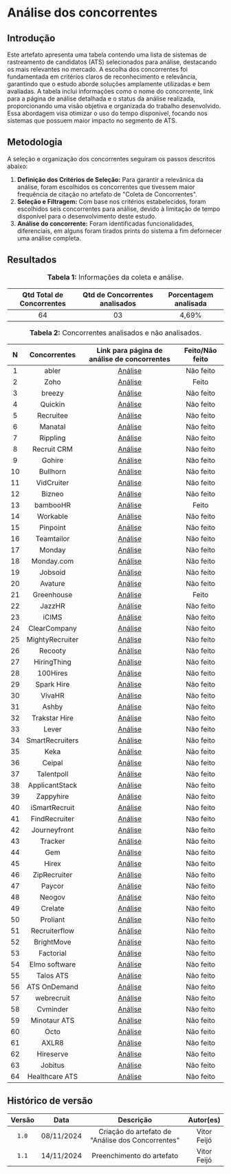 # Análise dos concorrentes

## Introdução

Este artefato apresenta uma tabela contendo uma lista de sistemas de rastreamento de candidatos (ATS) selecionados para análise, destacando os mais relevantes no mercado. A escolha dos concorrentes foi fundamentada em critérios claros de reconhecimento e relevância, garantindo que o estudo aborde soluções amplamente utilizadas e bem avaliadas. A tabela inclui informações como o nome do concorrente, link para a página de análise detalhada e o status da análise realizada, proporcionando uma visão objetiva e organizada do trabalho desenvolvido. Essa abordagem visa otimizar o uso do tempo disponível, focando nos sistemas que possuem maior impacto no segmento de ATS.

## Metodologia

A seleção e organização dos concorrentes seguiram os passos descritos abaixo:

1. **Definição dos Critérios de Seleção:** Para garantir a relevânica da análise, foram escolhidos os concorrentes que tivessem maior frequência de citação no artefato de "Coleta de Concorrentes".
2. **Seleção e Filtragem:** Com base nos critérios estabelecidos, foram escolhidos seis concorrentes para análise, devido à limitação de tempo disponível para o desenvolvimento deste estudo. 
3. **Análise do concorrente:** Foram identificadas funcionalidades, diferenciais, em alguns foram tirados prints do sistema a fim defornecer uma análise completa.

## Resultados 

<center>

<font size="3"><p><b>Tabela 1:</b> Informações da coleta e análise.</p></font>

| Qtd Total de Concorrentes | Qtd de Concorrentes analisados | Porcentagem analisada
| :-: | :-: | :-: | 
| 64 | 03 | 4,69% |

<font size="3"><p><b>Tabela 2:</b> Concorrentes analisados e não analisados.</p></font>

| N | Concorrentes | Link para página de análise de concorrentes | Feito/Não feito |
| :-: | :-: | :-: | :-: |
| 1 | abler | [Análise](../concorrentes/abler.md) | Não feito |
| 2 | Zoho | [Análise](../concorrentes/zoho.md) | Feito |
| 3 | breezy | [Análise](../concorrentes/breezy.md) | Não feito  |
| 4 | Quickin | [Análise](../concorrentes/quickin.md) | Não feito |
| 5 | Recruitee | [Análise](../concorrentes/recruitee.md) | Não feito  |
| 6 | Manatal | [Análise](../concorrentes/manatal.md) | Não feito  |
| 7 | Rippling | [Análise](../concorrentes/rippling.md) | Não feito  |
| 8 | Recruit CRM | [Análise](../concorrentes/recruit_crm.md) | Não feito  |
| 9 | Gohire | [Análise](../concorrentes/gohire.md) | Não feito |
| 10 | Bullhorn | [Análise](../concorrentes/bullhorn.md) | Não feito |
| 11 | VidCruiter | [Análise](../concorrentes/vidcruiter.md) | Não feito |
| 12 | Bizneo | [Análise](../concorrentes/bizneo.md) | Não feito |
| 13 | bambooHR | [Análise](../concorrentes/bamboohr.md) | Feito|
| 14 | Workable | [Análise](../concorrentes/workable.md) | Não feito |
| 15 | Pinpoint | [Análise](../concorrentes/pinpoint.md) | Não feito |
| 16 | Teamtailor | [Análise](../concorrentes/teamtailor.md) | Não feito |
| 17 | Monday | [Análise](../concorrentes/monday.md) | Não feito |
| 18 | Monday.com | [Análise](../concorrentes/monday_com.md) | Não feito |
| 19 | Jobsoid | [Análise](../concorrentes/jobsoid.md) | Não feito |
| 20 | Avature | [Análise](../concorrentes/avature.md) | Não feito |
| 21 | Greenhouse | [Análise](../concorrentes/greenhouse.md) | Feito|
| 22 | JazzHR | [Análise](../concorrentes/jazzhr.md) | Não feito |
| 23 | iCIMS | [Análise](../concorrentes/icims.md) | Não feito |
| 24 | ClearCompany | [Análise](../concorrentes/clearcompany.md) | Não feito |
| 25 | MightyRecruiter | [Análise](../concorrentes/mightyrecruiter.md) | Não feito |
| 26 | Recooty | [Análise](../concorrentes/recooty.md) | Não feito |
| 27 | HiringThing | [Análise](../concorrentes/hiringthing.md) | Não feito |
| 28 | 100Hires | [Análise](../concorrentes/100hires.md) | Não feito |
| 29 | Spark Hire | [Análise](../concorrentes/spark_hire.md) | Não feito |
| 30 | VivaHR | [Análise](../concorrentes/vivahr.md) | Não feito |
| 31 | Ashby | [Análise](../concorrentes/ashby.md) | Não feito |
| 32 | Trakstar Hire | [Análise](../concorrentes/trakstar_hire.md) | Não feito |
| 33 | Lever | [Análise](../concorrentes/lever.md) | Não feito |
| 34 | SmartRecruiters | [Análise](../concorrentes/smartrecruiters.md) | Não feito |
| 35 | Keka | [Análise](../concorrentes/keka.md) | Não feito |
| 36 | Ceipal | [Análise](../concorrentes/ceipal.md) | Não feito |
| 37 | Talentpoll | [Análise](../concorrentes/talentpoll.md) | Não feito |
| 38 | ApplicantStack | [Análise](../concorrentes/applicantstack.md) | Não feito |
| 39 | Zappyhire | [Análise](../concorrentes/zappyhire.md) | Não feito |
| 40 | iSmartRecruit | [Análise](../concorrentes/ismartrecruit.md) | Não feito |
| 41 | FindRecruiter | [Análise](../concorrentes/findrecruiter.md) | Não feito |
| 42 | Journeyfront | [Análise](../concorrentes/journeyfront.md) | Não feito |
| 43 | Tracker | [Análise](../concorrentes/tracker.md) | Não feito |
| 44 | Gem | [Análise](../concorrentes/gem.md) | Não feito |
| 45 | Hirex | [Análise](../concorrentes/hirex.md) | Não feito |
| 46 | ZipRecruiter | [Análise](../concorrentes/ziprecruiter.md) | Não feito |
| 47 | Paycor | [Análise](../concorrentes/paycor.md) | Não feito |
| 48 | Neogov | [Análise](../concorrentes/neogov.md) | Não feito |
| 49 | Crelate | [Análise](../concorrentes/crelate.md) | Não feito |
| 50 | Proliant | [Análise](../concorrentes/proliant.md) | Não feito |
| 51 | Recruiterflow | [Análise](../concorrentes/recruiterflow.md) | Não feito |
| 52 | BrightMove | [Análise](../concorrentes/brightmove.md) | Não feito |
| 53 | Factorial | [Análise](../concorrentes/factorial.md) | Não feito |
| 54 | Elmo software | [Análise](../concorrentes/elmo_software.md) | Não feito |
| 55 | Talos ATS | [Análise](../concorrentes/talos_ats.md) | Não feito |
| 56 | ATS OnDemand | [Análise](../concorrentes/ats_ondemand.md) | Não feito |
| 57 | webrecruit | [Análise](../concorrentes/webrecruit.md) | Não feito |
| 58 | Cvminder | [Análise](../concorrentes/cvminder.md) | Não feito |
| 59 | Minotaur ATS | [Análise](../concorrentes/minotaur_ats.md) | Não feito |
| 60 | Octo | [Análise](../concorrentes/octo.md) | Não feito |
| 61 | AXLR8 | [Análise](../concorrentes/axlr8.md) | Não feito |
| 62 | Hireserve | [Análise](../concorrentes/hireserve.md) | Não feito |
| 63 | Jobitus | [Análise](../concorrentes/jobitus.md) | Não feito |
| 64 | Healthcare ATS | [Análise](../concorrentes/healthcare_ats.md) | Não feito |

</center>

## Histórico de versão

| Versão | Data | Descrição | Autor(es) |
| :-: | :-: | :-: | :-: |
| `1.0` | 08/11/2024 | Criação do artefato de "Análise dos Concorrentes" | Vitor Feijó |
| `1.1` | 14/11/2024 | Preenchimento do artefato | Vitor Feijó |